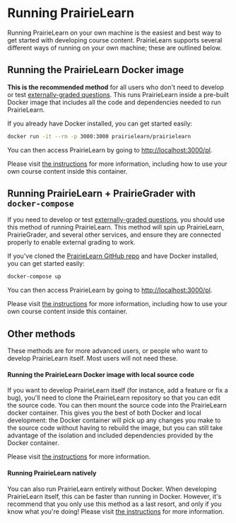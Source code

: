 
# Running PrairieLearn

Running PrairieLearn on your own machine is the easiest and best way to get started with developing course content. PrairieLearn supports several different ways of running on your own machine; these are outlined below.

## Running the PrairieLearn Docker image

**This is the recommended method** for all users who don't need to develop or test [externally-graded questions](externalGrading.md). This runs PrairieLearn inside a pre-built Docker image that includes all the code and dependencies needed to run PrairieLearn.

If you already have Docker installed, you can get started easily:

```sh
docker run -it --rm -p 3000:3000 prairielearn/prairielearn
```

You can then access PrairieLearn by going to [http://localhost:3000/pl](http://localhost:3000/pl).

Please visit [the instructions](running-docker.md) for more information, including how to use your own course content inside this container.


## Running PrairieLearn + PrairieGrader with `docker-compose`

If you need to develop or test [externally-graded questions](externalGrading.md), you should use this method of running PrairieLearn. This method will spin up PrairieLearn, PrairieGrader, and several other services, and ensure they are connected properly to enable external grading to work.

If you've cloned the [PrairieLearn GitHub repo](https://github.com/PrairieLearn/PrairieLearn) and have Docker installed, you can get started easily:

```sh
docker-compose up
```

You can then access PrairieLearn by going to [http://localhost:3000/pl](http://localhost:3000/pl).

Please visit [the instructions](running-docker-compose.md) for more information, including how to use your own course content inside this container.


## Other methods

These methods are for more advanced users, or people who want to develop PrairieLearn itself. Most users will not need these.

#### Running the PrairieLearn Docker image with local source code

If you want to develop PrairieLearn itself (for instance, add a feature or fix a bug), you'll need to clone the PrairieLearn repository so that you can edit the source code. You can then mount the source code into the PrairieLearn docker container. This gives you the best of both Docker and local development: the Docker container will pick up any changes you make to the source code without having to rebuild the image, but you can still take advantage of the isolation and included dependencies provided by the Docker container.

Please visit [the instructions](running-local.md) for more information.

#### Running PrairieLearn natively

You can also run PrairieLearn entirely without Docker. When developing PrairieLearn itself, this can be faster than running in Docker. However, it's recommend that you only use this method as a last resort, and only if you know what you're doing! Please visit [the instructions](running-native.md) for more information.
